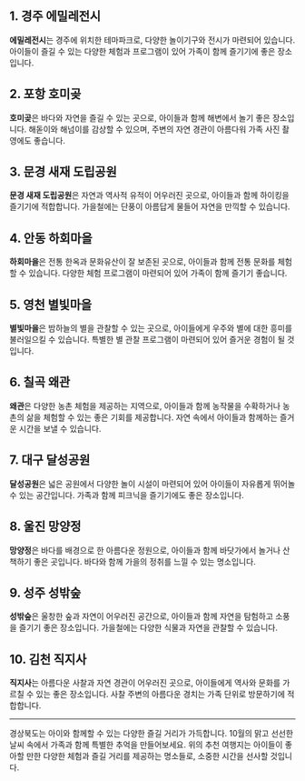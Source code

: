 

## 1. 경주 에밀레전시
**에밀레전시**는 경주에 위치한 테마파크로, 다양한 놀이기구와 전시가 마련되어 있습니다. 아이들이 즐길 수 있는 다양한 체험과 프로그램이 있어 가족이 함께 즐기기에 좋은 장소입니다.

## 2. 포항 호미곶
**호미곶**은 바다와 자연을 즐길 수 있는 곳으로, 아이들과 함께 해변에서 놀기 좋은 장소입니다. 해돋이와 해넘이를 감상할 수 있으며, 주변의 자연 경관이 아름다워 가족 사진 촬영에도 좋습니다.

## 3. 문경 새재 도립공원
**문경 새재 도립공원**은 자연과 역사적 유적이 어우러진 곳으로, 아이들과 함께 하이킹을 즐기기에 적합합니다. 가을철에는 단풍이 아름답게 물들어 자연을 만끽할 수 있습니다.

## 4. 안동 하회마을
**하회마을**은 전통 한옥과 문화유산이 잘 보존된 곳으로, 아이들과 함께 전통 문화를 체험할 수 있습니다. 다양한 체험 프로그램이 마련되어 있어 가족이 함께 즐기기 좋습니다.

## 5. 영천 별빛마을
**별빛마을**은 밤하늘의 별을 관찰할 수 있는 곳으로, 아이들에게 우주와 별에 대한 흥미를 불러일으킬 수 있습니다. 특별한 별 관찰 프로그램이 마련되어 있어 즐거운 경험이 될 것입니다.

## 6. 칠곡 왜관
**왜관**은 다양한 농촌 체험을 제공하는 지역으로, 아이들과 함께 농작물을 수확하거나 농촌의 삶을 체험할 수 있는 좋은 기회를 제공합니다. 자연 속에서 아이들과 함께하는 즐거운 시간을 보낼 수 있습니다.

## 7. 대구 달성공원
**달성공원**은 넓은 공원에서 다양한 놀이 시설이 마련되어 있어 아이들이 자유롭게 뛰어놀 수 있는 공간입니다. 가족과 함께 피크닉을 즐기기에도 좋은 장소입니다.

## 8. 울진 망양정
**망양정**은 바다를 배경으로 한 아름다운 정원으로, 아이들과 함께 바닷가에서 놀거나 산책하기 좋은 곳입니다. 바다와 함께 가을의 정취를 느낄 수 있는 명소입니다.

## 9. 성주 성밖숲
**성밖숲**은 울창한 숲과 자연이 어우러진 공간으로, 아이들과 함께 자연을 탐험하고 소풍을 즐기기 좋은 장소입니다. 가을철에는 다양한 식물과 자연을 관찰할 수 있습니다.

## 10. 김천 직지사
**직지사**는 아름다운 사찰과 자연 경관이 어우러진 곳으로, 아이들에게 역사와 문화를 가르칠 수 있는 좋은 장소입니다. 사찰 주변의 아름다운 경치는 가족 단위로 방문하기에 적합합니다.

---

경상북도는 아이와 함께할 수 있는 다양한 즐길 거리가 가득합니다. 10월의 맑고 선선한 날씨 속에서 가족과 함께 특별한 추억을 만들어보세요. 위의 추천 여행지는 아이들이 좋아할 만한 다양한 체험과 즐길 거리를 제공하는 명소들로, 소중한 시간을 선사할 것입니다.
